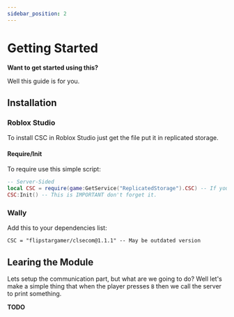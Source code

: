 ```yaml
---
sidebar_position: 2
---
```

# Getting Started
**Want to get started using this?**

Well this guide is for you.

## Installation
### Roblox Studio
To install CSC in Roblox Studio just get the file put it in replicated storage.
#### Require/Init
To require use this simple script:
```lua
-- Server-Sided
local CSC = require(game:GetService("ReplicatedStorage").CSC) -- If you changed the name of CSC change CSC to the new name.
CSC:Init() -- This is IMPORTANT don't forget it.
```
### Wally
Add this to your dependencies list:
```
CSC = "flipstargamer/clsecom@1.1.1" -- May be outdated version
```

## Learing the Module
Lets setup the communication part, but what are we going to do? Well let's make a simple thing that when the player presses `B` then we call the server to print something.

**TODO**

